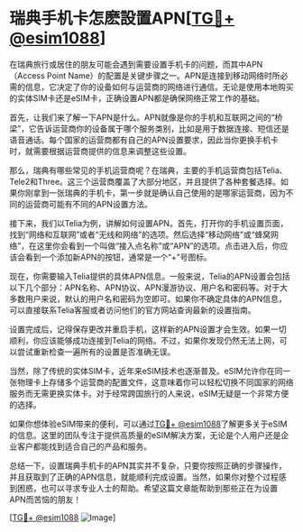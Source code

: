 # 瑞典手机卡怎麽設置APN[[TG💪+ @esim1088](https://t.me/s/esim1088)]

在瑞典旅行或居住的朋友可能会遇到需要设置手机卡的问题，而其中APN（Access Point Name）的配置是关键步骤之一。APN是连接到移动网络时所必需的信息，它决定了你的设备如何与运营商的网络进行通信。无论是使用本地购买的实体SIM卡还是eSIM卡，正确设置APN都是确保网络正常工作的基础。

首先，让我们来了解一下APN是什么。APN就像是你的手机和互联网之间的“桥梁”，它告诉运营商你的设备属于哪个服务类别，比如是用于数据连接、短信还是语音通话。每个国家的运营商都有自己的APN设置要求，因此当你更换手机卡时，就需要根据运营商提供的信息来调整这些设置。

那么，瑞典有哪些常见的手机运营商呢？在瑞典，主要的手机运营商包括Telia、Tele2和Three。这三个运营商覆盖了大部分地区，并且提供了各种套餐选择。如果你刚拿到一张瑞典的手机卡，第一步就是确认自己使用的是哪家运营商，因为不同的运营商可能有不同的APN设置方法。

接下来，我们以Telia为例，讲解如何设置APN。首先，打开你的手机设置页面，找到“网络和互联网”或者“无线和网络”的选项。然后选择“移动网络”或“蜂窝网络”，在这里你会看到一个叫做“接入点名称”或“APN”的选项。点击进入后，你应该会看到一个添加新APN的按钮，通常是一个“+”号图标。

现在，你需要输入Telia提供的具体APN信息。一般来说，Telia的APN设置会包括以下几个部分：APN名称、APN协议、APN漫游协议、用户名和密码等。对于大多数用户来说，默认的用户名和密码为空即可。如果你不确定具体的APN信息，可以直接联系Telia客服或者访问他们的官方网站查询最新的设置指南。

设置完成后，记得保存更改并重启手机，这样新的APN设置才会生效。如果一切顺利，你应该能够成功连接到Telia的网络。不过，如果你发现仍然无法上网，可以尝试重新检查一遍所有的设置是否准确无误。

当然，除了传统的实体SIM卡，近年来eSIM技术也逐渐普及。eSIM允许你在同一张物理卡上存储多个运营商的配置文件，这意味着你可以轻松切换不同国家的网络服务而无需更换实体卡。对于经常跨国旅行的人来说，eSIM无疑是一个非常方便的选择。

如果你想体验eSIM带来的便利，可以通过[TG💪+ @esim1088](https://t.me/s/esim1088)了解更多关于eSIM的信息。这里的团队专注于提供高质量的eSIM解决方案，无论是个人用户还是企业客户都能找到适合自己的产品和服务。

总结一下，设置瑞典手机卡的APN其实并不复杂，只要你按照正确的步骤操作，并且获取到了正确的APN信息，就能顺利完成设置。当然，如果你对整个过程感到困惑，也可以寻求专业人士的帮助。希望这篇文章能帮助到那些正在为设置APN而苦恼的朋友！

[[TG💪+ @esim1088](https://t.me/s/esim1088) ![Image](https://i.postimg.cc/4NQfJmqS/Snipaste-2025-05-13-00-14-12.png)]